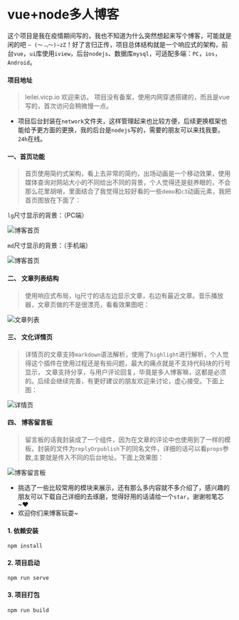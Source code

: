 # vue+node多人博客

这个项目是我在疫情期间写的，我也不知道为什么突然想起来写个博客，可能就是闲的吧 `~ (～﹃～)~zZ`！好了言归正传，项目总体结构就是一个响应式的架构，前台`vue`，`ui`库使用`iview`，后台`nodejs`、数据库`mysql`，可适配多端：`PC`，`ios`，`Android`。

#### 项目地址
>  leilei.vicp.io 欢迎来访。 项目没有备案，使用内网穿透搭建的，而且是vue写的，首次访问会稍微慢一点。
- 项目后台封装在`network`文件夹，这样管理起来也比较方便，后续更换框架也能给予更方面的更换，我的后台是`nodejs`写的，需要的朋友可以来找我要。`24h`在线。

#### 一、首页功能

> 首页使用简约式架构，看上去非常的简约，出场动画是一个移动效果，使用媒体查询对网站大小的不同给出不同的背景，个人觉得还是挺养眼的，不会那么花里胡哨，里面结合了我觉得比较好看的一些`demo`和`c3`动画元素，我把首页图放在下面了：

`lg`尺寸显示的背景：（PC端）

![博客首页]( http://codeleilei.gitee.io/blog/index.png )

`md`尺寸显示的背景：（手机端）

![博客首页](http://codeleilei.gitee.io/blog/md_index.png)

#### 二、 文章列表结构

> 使用响应式布局，lg尺寸的话左边显示文章，右边有最近文章。音乐播放器，文章页做的不是很漂亮，看看效果图吧：

![文章列表]( http://codeleilei.gitee.io/blog/article.png)

#### 三、 文化详情页

> 详情页的文章支持`markdown`语法解析，使用了`highlight`进行解析，个人觉得这个插件在使用过程还是有些问题，最大的痛点就是不支持代码块的行号显示， 文章支持分享，与用户评论回复，毕竟是多人博客嘛，这都是必须的。后续会继续完善，有更好建议的朋友欢迎来讨论，虚心接受。下面上图：

![详情页](http://codeleilei.gitee.io/blog/detail.png)

#### 四、 博客留言板

> 留言板的话我封装成了一个组件，因为在文章的评论中也使用到了一样的模板，封装的文件为`replyOrpublish`下的同名文件，详细的话可以看`props`参数,主要就是传入不同的后台地址。下面上效果图：

![博客留言板](http://codeleilei.gitee.io/blog/new_leavemessage.png)

- 挑选了一些比较常用的模块来展示，还有那么多内容就不多介绍了，感兴趣的朋友可以下载自己详细的去琢磨，觉得好用的话请给一个`star`，谢谢啦笔芯~♥
- 欢迎你们来博客玩耍~

#### 1. 依赖安装

```
npm install
```

#### 2. 项目启动

```
npm run serve
```

#### 3. 项目打包

```
npm run build
```
